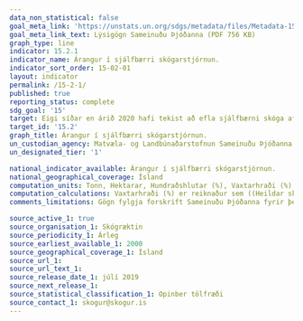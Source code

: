 ```yaml
---
data_non_statistical: false
goal_meta_link: 'https://unstats.un.org/sdgs/metadata/files/Metadata-15-02-01.pdf '
goal_meta_link_text: Lýsigögn Sameinuðu Þjóðanna (PDF 756 KB)
graph_type: line
indicator: 15.2.1
indicator_name: Árangur í sjálfbærri skógarstjórnun.
indicator_sort_order: 15-02-01
layout: indicator
permalink: /15-2-1/
published: true
reporting_status: complete
sdg_goal: '15'
target: Eigi síðar en árið 2020 hafi tekist að efla sjálfbærni skóga af öllu tagi, stöðva skógareyðingu, endurheimta hnignandi skóga og auka verulega nýskógrækt og endurrækta skóga um allan heim.
target_id: '15.2'
graph_title: Árangur í sjálfbærri skógarstjórnun.
un_custodian_agency: Matvæla- og Landbúnaðarstofnun Sameinuðu Þjóðanna (FAO)
un_designated_tier: '1'

national_indicator_available: Árangur í sjálfbærri skógarstjórnun.
national_geographical_coverage: Ísland
computation_units: Tonn, Hektarar, Hundraðshlutar (%), Vaxtarhraði (%)
computation_calculations: Vaxtarhraði (%) er reiknaður sem ((Heildar skóglendi á ári n - heildar skóglendi árið n-1) / Heildar skóglendi árið n-1) * 100
comments_limitations: Gögn fylgja forskrift Sameinuðu Þjóðanna fyrir þennan mælikvarða. Þessi mælikvarði var fundinn í samstarfi við sérfræðinga á þessu sviði.

source_active_1: true
source_organisation_1: Skógræktin
source_periodicity_1: Árleg
source_earliest_available_1: 2000
source_geographical_coverage_1: Ísland
source_url_1:
source_url_text_1:
source_release_date_1: júlí 2019
source_next_release_1:
source_statistical_classification_1: Opinber tölfræði 
source_contact_1: skogur@skogur.is
---
```

